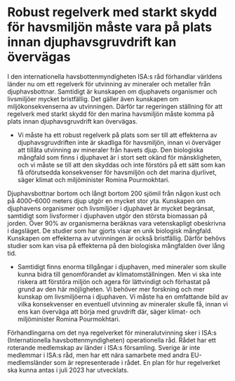 # Robust regelverk med starkt skydd för havsmiljön måste vara på plats innan djuphavsgruvdrift kan övervägas

I den internationella havsbottenmyndigheten ISA:s råd förhandlar världens länder nu om ett regelverk för utvinning av mineraler och metaller från djuphavsbottnar. Samtidigt är kunskapen om djuphavets organismer och livsmiljöer mycket bristfällig. Det gäller även kunskapen om miljökonsekvenserna av utvinningen. Därför tar regeringen ställning för att regelverk med starkt skydd för den marina havsmiljön måste komma på plats innan djuphavsgruvdrift kan övervägas.

- Vi måste ha ett robust regelverk på plats som ser till att effekterna av djuphavsgruvdriften inte är skadliga för havsmiljön, innan vi överväger att tillåta utvinning av mineraler från havets djup. Den biologiska mångfald som finns i djuphavet är i stort sett okänd för mänskligheten, och vi måste se till att den skyddas och inte förstörs på ett sätt som kan få oförutsedda konsekvenser för havsmiljön och det marina djurlivet, säger klimat och miljöminister Romina Pourmokhtari.

Djuphavsbottnar bortom och långt bortom 200 sjömil från någon kust och på 4000–6000 meters djup utgör en mycket stor yta. Kunskapen om djuphavens organismer och livsmiljöer i djuphavet är mycket begränsat, samtidigt som livsformer i djuphaven utgör den största biomassan på jorden. Över 90% av organismerna beräknas vara vetenskapligt obeskrivna i dagsläget. De studier som har gjorts visar en unik biologisk mångfald. Kunskapen om effekterna av utvinningen är också bristfällig. Därför behövs studier som kan visa på effekterna på den biologiska mångfalden över lång tid.

- Samtidigt finns enorma tillgångar i djuphaven, med mineraler som skulle kunna bidra till genomförandet av klimatomställningen. Men vi ska inte riskera att förstöra miljön och agera för lättvindigt och förhastat på grund av den här möjligheten. Vi behöver mer forskning och mer kunskap om livsmiljöerna i djuphaven. Vi måste ha en omfattande bild av vilka konsekvenser en eventuell utvinning av mineraler skulle få, innan vi ens kan överväga att börja med gruvdrift där, säger klimat- och miljöminister Romina Pourmokhtari.

Förhandlingarna om det nya regelverket för mineralutvinning sker i ISA:s (Internationella havsbottenmyndigheten) operationella råd. Rådet har ett roterande medlemskap av länder i ISA:s församling. Sverige är inte medlemmar i ISA:s råd, men har ett nära samarbete med andra EU-medlemsländer som är representerade i rådet. En plan för hur regelverket ska kunna antas i juli 2023 har utvecklats.
